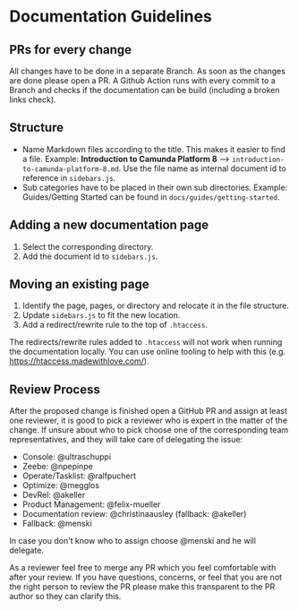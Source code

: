 # Documentation Guidelines

## PRs for every change

All changes have to be done in a separate Branch. As soon as the changes are done please open a PR. A Github Action runs with every commit to a Branch and checks if the documentation can be build (including a broken links check).

## Structure

- Name Markdown files according to the title. This makes it easier to find a file. Example: **Introduction to Camunda Platform 8** --> `introduction-to-camunda-platform-8.md`. Use the file name as internal document id to reference in `sidebars.js`.
- Sub categories have to be placed in their own sub directories. Example: Guides/Getting Started can be found in `docs/guides/getting-started`.

## Adding a new documentation page

1. Select the corresponding directory.
2. Add the document id to `sidebars.js`.

## Moving an existing page

1. Identify the page, pages, or directory and relocate it in the file structure.
2. Update `sidebars.js` to fit the new location.
3. Add a redirect/rewrite rule to the top of `.htaccess`.

The redirects/rewrite rules added to `.htaccess` will not work when running the documentation locally. You can use online tooling to help with this (e.g. https://htaccess.madewithlove.com/).

## Review Process

After the proposed change is finished open a GitHub PR and assign at least one reviewer, it is good to pick a reviewer who is expert in the matter of the change. If unsure about who to pick choose one of the corresponding team representatives, and they will take care of delegating the issue:

- Console: @ultraschuppi
- Zeebe: @npepinpe
- Operate/Tasklist: @ralfpuchert
- Optimize: @megglos
- DevRel: @akeller
- Product Management: @felix-mueller
- Documentation review: @christinaausley (fallback: @akeller)
- Fallback: @menski

In case you don't know who to assign choose @menski and he will delegate.

As a reviewer feel free to merge any PR which you feel comfortable with after your review. If you have questions, concerns, or feel that you are not the right person to review the PR please make this transparent to the PR author so they can clarify this.
